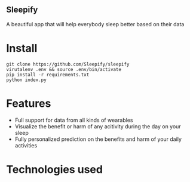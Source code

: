 ## Sleepify
A beautiful app that will help everybody sleep better based on their data

# Install

    git clone https://github.com/Sleepify/sleepify
    virutalenv .env && source .env/bin/activate
    pip install -r requirements.txt
    python index.py


# Features

* Full support for data from all kinds of wearables
* Visualize the benefit or harm of any acitivity during the day on your sleep
* Fully personalized prediction on the benefits and harm of your daily activities

# Technologies used



